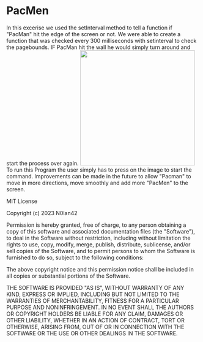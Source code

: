 # PacMen
In this excerise we used the setInterval method to tell a function if "PacMan" hit the edge of the screen or not. We were able to create a function that was checked every 300 milliseconds with setinterval to check the pagebounds. IF PacMan hit the wall he would simply turn around and start the process over again. 
<img src= "PacMan1.png" width='300'/>
To run this Program the user simply has to press on the image to start the command.
Improvements can be made in the future to allow "Pacman" to move in more directions, move smoothly and add more "PacMen" to the screen.


MIT License

Copyright (c) 2023 N0lan42

Permission is hereby granted, free of charge, to any person obtaining a copy
of this software and associated documentation files (the "Software"), to deal
in the Software without restriction, including without limitation the rights
to use, copy, modify, merge, publish, distribute, sublicense, and/or sell
copies of the Software, and to permit persons to whom the Software is
furnished to do so, subject to the following conditions:

The above copyright notice and this permission notice shall be included in all
copies or substantial portions of the Software.

THE SOFTWARE IS PROVIDED "AS IS", WITHOUT WARRANTY OF ANY KIND, EXPRESS OR
IMPLIED, INCLUDING BUT NOT LIMITED TO THE WARRANTIES OF MERCHANTABILITY,
FITNESS FOR A PARTICULAR PURPOSE AND NONINFRINGEMENT. IN NO EVENT SHALL THE
AUTHORS OR COPYRIGHT HOLDERS BE LIABLE FOR ANY CLAIM, DAMAGES OR OTHER
LIABILITY, WHETHER IN AN ACTION OF CONTRACT, TORT OR OTHERWISE, ARISING FROM,
OUT OF OR IN CONNECTION WITH THE SOFTWARE OR THE USE OR OTHER DEALINGS IN THE
SOFTWARE.

